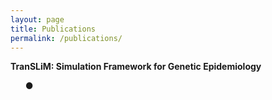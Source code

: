 ```yaml
---
layout: page
title: Publications
permalink: /publications/
---
```


**TranSLiM: Simulation Framework for Genetic Epidemiology**

<ul style="list-style-type:none">
<li> 
● 
</li>
</ul>
